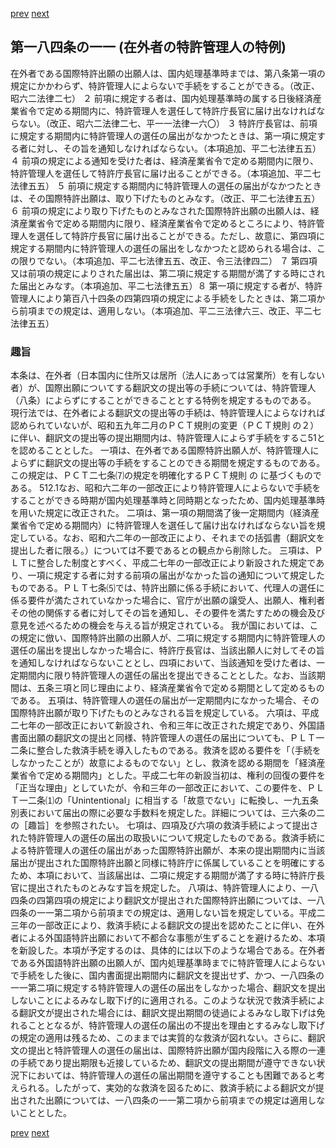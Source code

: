 [prev](/specific\markdowns\特許法\261_Mp-Ch_9-At_184_10.md)
[next](/specific\markdowns\特許法\263_Mp-Ch_9-At_184_12.md)
## 第一八四条の一一 (在外者の特許管理人の特例)
在外者である国際特許出願の出願人は、国内処理基準時までは、第八条第一項の規定にかかわらず、特許管理人によらないで手続をすることができる。（改正、昭六二法律二七）
２ 前項に規定する者は、国内処理基準時の属する日後経済産業省令で定める期間内に、特許管理人を選任して特許庁長官に届け出なければならない。（改正、昭六二法律二七、平一一法律一六〇）
３ 特許庁長官は、前項に規定する期間内に特許管理人の選任の届出がなかつたときは、第一項に規定する者に対し、その旨を通知しなければならない。（本項追加、平二七法律五五）
４ 前項の規定による通知を受けた者は、経済産業省令で定める期間内に限り、特許管理人を選任して特許庁長官に届け出ることができる。（本項追加、平二七法律五五）
５ 前項に規定する期間内に特許管理人の選任の届出がなかつたときは、その国際特許出願は、取り下げたものとみなす。（改正、平二七法律五五）
６ 前項の規定により取り下げたものとみなされた国際特許出願の出願人は、経済産業省令で定める期間内に限り、経済産業省令で定めるところにより、特許管理人を選任して特許庁長官に届け出ることができる。ただし、故意に、第四項に規定する期間内に特許管理人の選任の届出をしなかつたと認められる場合は、この限りでない。（本項追加、平二七法律五五、改正、令三法律四二）
７ 第四項又は前項の規定によりされた届出は、第二項に規定する期間が満了する時にされた届出とみなす。（本項追加、平二七法律五五）８ 第一項に規定する者が、特許管理人により第百八十四条の四第四項の規定による手続をしたときは、第二項から前項までの規定は、適用しない。（本項追加、平二三法律六三、改正、平二七法律五五）

### 趣旨
本条は、在外者（日本国内に住所又は居所（法人にあっては営業所）を有しない者）が、国際出願についてする翻訳文の提出等の手続については、特許管理人（八条）によらずにすることができることとする特例を規定するものである。
現行法では、在外者による翻訳文の提出等の手続は、特許管理人によらなければ認められていないが、昭和五九年二月のＰＣＴ規則の変更（ＰＣＴ規則 の２）に伴い、翻訳文の提出等の提出期間内は、特許管理人によらず手続をするこ51とを認めることとした。
一項は、在外者である国際特許出願人が、特許管理人によらずに翻訳文の提出等の手続をすることのできる期間を規定するものである。この規定は、ＰＣＴ二七条⑺の規定を明確化するＰＣＴ規則 の に基づくものである。
512.1なお、昭和六二年の一部改正により特許管理人によらないで手続をすることができる時期が国内処理基準時と同時期となったため、国内処理基準時を用いた規定に改正された。
二項は、第一項の期間満了後一定期間内（経済産業省令で定める期間内）に特許管理人を選任して届け出なければならない旨を規定している。なお、昭和六二年の一部改正により、それまでの括弧書（翻訳文を提出した者に限る。）については不要であるとの観点から削除した。
三項は、ＰＬＴに整合した制度とすべく、平成二七年の一部改正により新設された規定であり、一項に規定する者に対する前項の届出がなかった旨の通知について規定したものである。ＰＬＴ七条⑸では、特許出願に係る手続において、代理人の選任に係る要件が満たされていなかった場合に、官庁が出願の譲受人、出願人、権利者その他の関係する者に対してその旨を通知し、その要件を満たすための機会及び意見を述べるための機会を与える旨が規定されている。
我が国においては、この規定に倣い、国際特許出願の出願人が、二項に規定する期間内に特許管理人の選任の届出を提出しなかった場合に、特許庁長官は、当該出願人に対してその旨を通知しなければならないこととし、四項において、当該通知を受けた者は、一定期間内に限り特許管理人の選任の届出を提出できることとした。なお、当該期間は、五条三項と同じ理由により、経済産業省令で定める期間として定めるものである。
五項は、特許管理人の選任の届出が一定期間内になかった場合、その国際特許出願が取り下げたものとみなされる旨を規定している。
六項は、平成二七年の一部改正において新設され、令和三年に改正された規定であり、外国語書面出願の翻訳文の提出と同様、特許管理人の選任の届出についても、ＰＬＴ一二条に整合した救済手続を導入したものである。救済を認める要件を「（手続をしなかったことが）故意によるものでない」とし、救済を認める期間を「経済産業省令で定める期間内」とした。平成二七年の新設当初は、権利の回復の要件を「正当な理由」としていたが、令和三年の一部改正において、この要件を、ＰＬＴ一二条⑴の「Unintentional」に相当する「故意でない」に転換し、一九五条別表において届出の際に必要な手数料を規定した。詳細については、三六条の二の［趣旨］を参照されたい。
七項は、四項及び六項の救済手続によって提出された特許管理人の選任の届出の取扱いについて規定したものである。救済手続による特許管理人の選任の届出があった国際特許出願が、本来の提出期間内に当該届出が提出された国際特許出願と同様に特許庁に係属していることを明確にするため、本項において、当該届出は、二項に規定する期間が満了する時に特許庁長官に提出されたものとみなす旨を規定した。
八項は、特許管理人により、一八四条の四第四項の規定により翻訳文が提出された国際特許出願については、一八四条の一一第二項から前項までの規定は、適用しない旨を規定している。平成二三年の一部改正により、救済手続による翻訳文の提出を認めたことに伴い、在外者による外国語特許出願において不都合な事態が生ずることを避けるため、本項を新設した。本項が予定するのは、具体的には以下のような場合である。在外者である外国語特許出願の出願人が、国内処理基準時までに特許管理人によらないで手続をした後に、国内書面提出期間内に翻訳文を提出せず、かつ、一八四条の一一第二項に規定する特許管理人の選任の届出をしなかった場合、翻訳文を提出しないことによるみなし取下げ的に適用される。このような状況で救済手続による翻訳文が提出された場合には、翻訳文提出期間の徒過によるみなし取下げは免れることとなるが、特許管理人の選任の届出の不提出を理由とするみなし取下げの規定の適用は残るため、このままでは実質的な救済が図れない。さらに、翻訳文の提出と特許管理人の選任の届出は、国際特許出願が国内段階に入る際の一連の手続であり提出期限も近接しているため、翻訳文の提出期間が遵守できない状況下においては、特許管理人の選任の届出期間を遵守することも困難であると考えられる。したがって、実効的な救済を図るために、救済手続による翻訳文が提出された出願については、一八四条の一一第二項から前項までの規定は適用しないこととした。

[prev](/specific\markdowns\特許法\261_Mp-Ch_9-At_184_10.md)
[next](/specific\markdowns\特許法\263_Mp-Ch_9-At_184_12.md)